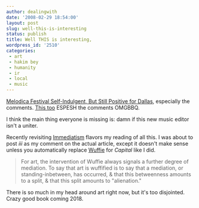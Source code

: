 ```yaml
---
author: dealingwith
date: '2008-02-29 18:54:00'
layout: post
slug: well-this-is-interesting
status: publish
title: Well THIS is interesting,
wordpress_id: '2510'
categories:
 - art
 - hakim bey
 - humanity
 - ir
 - local
 - music
---
```


[Melodica Festival Self-Indulgent, But Still Positive for Dallas][1],
especially the comments. [This too][2] ESPESH the comments OMGBBQ.

I think the main thing everyone is missing is: damn if this new music editor
isn't a uniter.

Recently revisiting [Immediatism][3] flavors my reading of all this. I was
about to post _iii_ as my comment on the actual article, except it doesn't
make sense unless you automatically replace [Wuffie][4] for _Capital_ like I
did.

> For art, the intervention of Wuffie always signals a further degree of
mediation. To say that art is wuffified is to say that a mediation, or
standing-inbetween, has occurred, & that this betweenness amounts to a split,
& that this split amounts to "alienation."

There is so much in my head around art right now, but it's too disjointed.
Crazy good book coming 2018.

   [1]: http://www.dallasobserver.com/2008-02-28/music/melodica-festival-self-indulgent-but-still-positive-for-dallas/

   [2]: http://weshotjr.com/?entryid=9075131783305489132

   [3]: http://www.left-bank.org/bey/immediat.htm

   [4]: http://en.wikipedia.org/wiki/Whuffie

